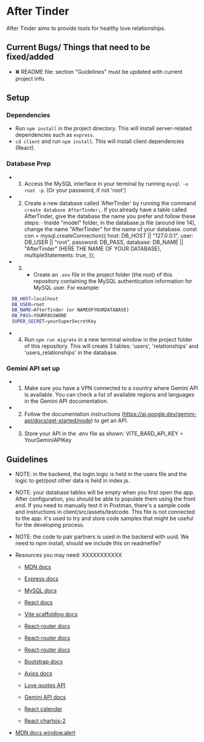 # After Tinder
After Tinder aims to provide tools for healthy love relationships.
## Current Bugs/ Things that need to be fixed/added

- ❌ README file: section "Guidelines" must be updated with current project info.


## Setup

### Dependencies

- Run `npm install` in the project directory. This will install server-related dependencies such as `express`.  
- `cd client` and run `npm install`. This will install client dependencies (React).

### Database Prep

- 1. Access the MySQL interface in your terminal by running `mysql -u root -p`. (Or your password, if not 'root')

- 2. Create a new database called 'AfterTinder' by running the command `create database AfterTinder;`. If you already have a table called AfterTinder, give the database the name you prefer and follow these steps: 
    · Inside "model" folder, in the database.js file (around line 14), change the name "AfterTinder" for the name of your database.
          const con = mysql.createConnection({
            host: DB_HOST || "127.0.0.1",
            user: DB_USER || "root",
            password: DB_PASS,
            database: DB_NAME || "AfterTinder" (HERE THE NAME OF YOUR DATABASE),
            multipleStatements: true,
        });

- 3. - Create an `.env` file in the project folder (the root) of this repository containing the MySQL authentication information for MySQL user. For example:

```bash
  DB_HOST=localhost
  DB_USER=root
  DB_NAME=AfterTinder (or NAMEOFYOURDATABASE)
  DB_PASS=YOURPASSWORD
  SUPER_SECRET=yourSuperSecretKey
```

- 4. Run `npm run migrate` in a new terminal window in the project folder of this repository. This will create 3 tables: 'users', 'relationships' and 'users_relationships' in the database.

### Gemini API set up

- 1. Make sure you have a VPN connected to a country where Gemini API is available. You can check a list of available regions and languages in the Gemini API documentation.

- 2. Follow the documentation instructions (https://ai.google.dev/gemini-api/docs/get-started/node) to get an API.

- 3. Store your API in the .env file as shown: 
  VITE_BARD_API_KEY = YourGeminiAPIKey


## Guidelines
- NOTE: in the backend, the login logic is held in the users file and the logic to get/post other data is held in index.js.
- NOTE: your database tables will be empty when you first open the app. After configuration, you should be able to populate them using the front end. If you need to manually test it in Postman, there's a sample code and instructions in client/src/assets/testcode. This file is not connected to the app: it's used to try and store code samples that might be useful for the developing process.
- NOTE: the code to pair partners is used in the backend with uuid. We need to npm install, should we include this on readmefile?


- Resources you may need: XXXXXXXXXXX
  - [MDN docs](https://developer.mozilla.org/en-US/)
  - [Express docs](https://expressjs.com/en/api.html)
  - [MySQL docs](https://dev.mysql.com/doc/refman/8.0/en/database-use.html)
  - [React docs](https://reactjs.org/docs/hello-world.html)
  - [Vite scaffolding docs](https://vitejs.dev/guide/)
  - [React-router docs](https://reactrouter.com/en/main)
  - [React-router docs](https://reactrouter.com/en/main/hooks/use-navigate)
  - [React-router docs](https://reactrouter.com/en/main/hooks/use-outlet-context)
  - [Bootstrap docs](https://getbootstrap.com/docs/5.3/getting-started/introduction/)
  - [Axios docs](https://axios-http.com/es/docs/intro)
  - [Love quotes API](https://rapidapi.com/colebidex-mO-Ew1CYzUS/api/love-quote)
  - [Gemini API docs](https://ai.google.dev/gemini-api/docs/get-started/node)


  - [React calendar](https://www.npmjs.com/package/react-calendar)
  - [React chartsjs-2](https://react-chartjs-2.js.org/)
 - [MDN docs window.alert](https://developer.mozilla.org/es/docs/Web/API/Window/alert)